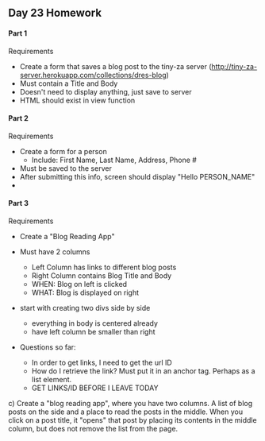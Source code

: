 ## Day 23 Homework

#### Part 1
Requirements
- Create a form that saves a blog post to the tiny-za server
(http://tiny-za-server.herokuapp.com/collections/dres-blog)
- Must contain a Title and Body
- Doesn't need to display anything, just save to server
- HTML should exist in view function

#### Part 2
Requirements
- Create a form for a person
  - Include: First Name, Last Name, Address, Phone #
- Must be saved to the server
- After submitting this info, screen should display "Hello PERSON_NAME"
-
#### Part 3
Requirements
- Create a "Blog Reading App"
- Must have 2 columns
  - Left Column has links to different blog posts
  - Right Column contains Blog Title and Body
  - WHEN: Blog on left is clicked
  - WHAT: Blog is displayed on right

- start with creating two divs side by side
  - everything in body is centered already
  - have left column be smaller than right
- Questions so far:
  - In order to get links, I need to get the url ID
  - How do I retrieve the link? Must put it in an anchor tag. Perhaps as a list element.
  - GET LINKS/ID BEFORE I LEAVE TODAY

c) Create a "blog reading app", where you have two columns. A list of blog posts on the side and a place to read the posts in the middle. When you click on a post title, it "opens" that post by placing its contents in the middle column, but does not remove the list from the page.
